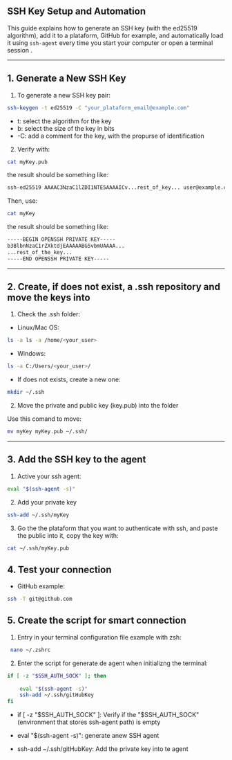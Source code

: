 ## SSH Key Setup and Automation 

This guide explains how to generate an SSH key (with the ed25519 algorithm), add it to a plataform, GitHub for example, and automatically load it using `ssh-agent` every time you start your computer or open a terminal session .

---

## 1. Generate a New SSH Key

1.  To generate a new SSH key pair:

```bash
ssh-keygen -t ed25519 -C "your_plataform_email@example.com"
```

- t: select the algorithm for the key
- b: select the size of the key in bits
- -C: add a comment for the key, with the propurse of identification

2.  Verify with: 

```bash
cat myKey.pub
```

the result should be something like:

```bash
ssh-ed25519 AAAAC3NzaC1lZDI1NTE5AAAAICv...rest_of_key... user@example.com
```

Then, use:

```bash
cat myKey
```

the result should be something like:

```bash
-----BEGIN OPENSSH PRIVATE KEY-----
b3BlbnNzaC1rZXktdjEAAAAABG5vbmUAAAA...
...rest_of_the_key...
-----END OPENSSH PRIVATE KEY-----
```

---

## 2. Create, if does not exist, a .ssh repository and move the keys into

1.  Check the .ssh folder:

- Linux/Mac OS:

```bash
ls -a ls -a /home/<your_user>
```

- Windows:

```bash
ls -a C:/Users/<your_user>/
```
- If does not exists, create a new one:

```bash
mkdir ~/.ssh
```

2.  Move the private and public key (key.pub) into the folder

Use this comand to move:

```bash
mv myKey myKey.pub ~/.ssh/
```

---

## 3. Add the SSH key to the agent

1.  Active your ssh agent:

```bash
eval "$(ssh-agent -s)"
```

2.  Add your private key

```bash
ssh-add ~/.ssh/myKey
```

3.  Go the the plataform that you want to authenticate with ssh, and paste the public into it, copy the key with:

```bash
cat ~/.ssh/myKey.pub
```

## 4. Test your connection
- GitHub example:

```bash
ssh -T git@github.com
```

## 5. Create the script for smart connection

1.  Entry in your terminal configuration file
example with zsh:

```bash
 nano ~/.zshrc
```

2.  Enter the script for generate de agent when initializng the terminal:

```bash
if [ -z "$SSH_AUTH_SOCK" ]; then
    
    eval "$(ssh-agent -s)"
    ssh-add ~/.ssh/gitHubKey
fi
```
- if [ -z "$SSH_AUTH_SOCK" ]: Verify if the "$SSH_AUTH_SOCK" (environment  that stores ssh-agent path) is empty

- eval "$(ssh-agent -s)": generate anew SSH agent

- ssh-add ~/.ssh/gitHubKey: Add the private key into te agent


